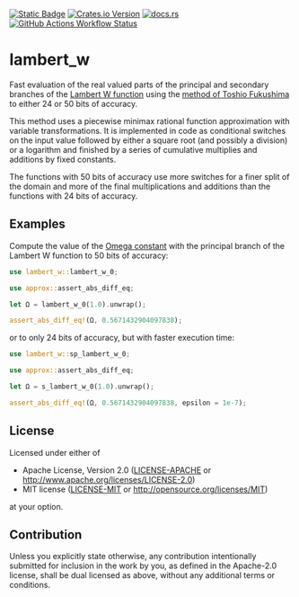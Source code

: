 [![Static Badge](https://img.shields.io/badge/github-JSorngard%2Flambert__w-8da0cb?logo=github)](https://github.com/JSorngard/lambert_w)
[![Crates.io Version](https://img.shields.io/crates/v/lambert_w?logo=crates.io)](https://crates.io/crates/lambert_w)
[![docs.rs](https://img.shields.io/docsrs/lambert_w?logo=docs.rs)](https://docs.rs/lambert_w/0.1.0/lambert_w/)
[![GitHub Actions Workflow Status](https://img.shields.io/github/actions/workflow/status/JSorngard/lambert_w/rust.yml?logo=github&label=CI)](https://github.com/JSorngard/lambert_w/actions/workflows/rust.yml)

# lambert_w

Fast evaluation of the real valued parts of the principal and secondary branches of the [Lambert W function](https://en.wikipedia.org/wiki/Lambert_W_function) using the [method of Toshio Fukushima](https://www.researchgate.net/publication/346309410_Precise_and_fast_computation_of_Lambert_W_function_by_piecewise_minimax_rational_function_approximation_with_variable_transformation) to either 24 or 50 bits of accuracy.

This method uses a piecewise minimax rational function approximation with variable transformations.
It is implemented in code as conditional switches on the input value followed by either a square root (and possibly a division) or a logarithm and finished by a series of cumulative multiplies and additions by fixed constants.

The functions with 50 bits of accuracy use more switches for a finer split of the domain and more of the final multiplications and additions than the functions with 24 bits of accuracy.

## Examples

Compute the value of the [Omega constant](https://en.wikipedia.org/wiki/Omega_constant) with the principal branch of the Lambert W function to 50 bits of accuracy:
```rust
use lambert_w::lambert_w_0;

use approx::assert_abs_diff_eq;

let Ω = lambert_w_0(1.0).unwrap();

assert_abs_diff_eq!(Ω, 0.5671432904097838);
```

or to only 24 bits of accuracy, but with faster execution time:
```rust
use lambert_w::sp_lambert_w_0;

use approx::assert_abs_diff_eq;

let Ω = s_lambert_w_0(1.0).unwrap();

assert_abs_diff_eq!(Ω, 0.5671432904097838, epsilon = 1e-7);
```

## License

Licensed under either of

 * Apache License, Version 2.0
   ([LICENSE-APACHE](LICENSE-APACHE) or http://www.apache.org/licenses/LICENSE-2.0)
 * MIT license
   ([LICENSE-MIT](LICENSE-MIT) or http://opensource.org/licenses/MIT)

at your option.

## Contribution

Unless you explicitly state otherwise, any contribution intentionally submitted
for inclusion in the work by you, as defined in the Apache-2.0 license, shall be
dual licensed as above, without any additional terms or conditions.

